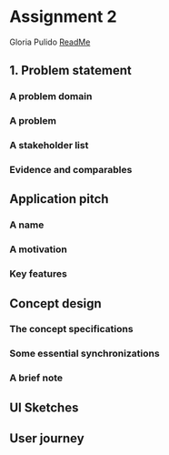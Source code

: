 # Assignment 2
Gloria Pulido
[ReadMe](../README.md)

## 1. Problem statement
### A problem domain
### A problem
### A stakeholder list
### Evidence and comparables

## Application pitch
### A name
### A motivation
### Key features

## Concept design
### The concept specifications
### Some essential synchronizations
### A brief note

## UI Sketches

## User journey
